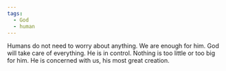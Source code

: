 ```yaml
---
tags:
  - God
  - human
---
```

Humans do not need to worry about anything. We are enough for him. 
God will take care of everything. He is in control. Nothing is too little or too big for him. He is concerned with us, his most great creation. 